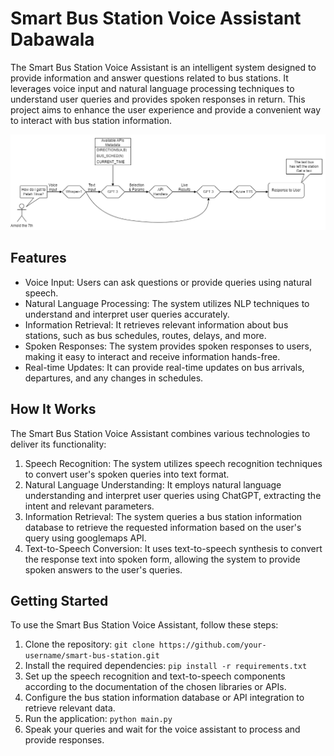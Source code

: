 # Smart Bus Station Voice Assistant Dabawala

The Smart Bus Station Voice Assistant is an intelligent system designed to provide information and answer questions related to bus stations. It leverages voice input and natural language processing techniques to understand user queries and provides spoken responses in return. This project aims to enhance the user experience and provide a convenient way to interact with bus station information.

![Flowchart](diagram.png)

## Features

- Voice Input: Users can ask questions or provide queries using natural speech.
- Natural Language Processing: The system utilizes NLP techniques to understand and interpret user queries accurately.
- Information Retrieval: It retrieves relevant information about bus stations, such as bus schedules, routes, delays, and more.
- Spoken Responses: The system provides spoken responses to users, making it easy to interact and receive information hands-free.
- Real-time Updates: It can provide real-time updates on bus arrivals, departures, and any changes in schedules.

## How It Works

The Smart Bus Station Voice Assistant combines various technologies to deliver its functionality:

1. Speech Recognition: The system utilizes speech recognition techniques to convert user's spoken queries into text format.
2. Natural Language Understanding: It employs natural language understanding and interpret user queries using ChatGPT, extracting the intent and relevant parameters. 
3. Information Retrieval: The system queries a bus station information database to retrieve the requested information based on the user's query using googlemaps API.
4. Text-to-Speech Conversion: It uses text-to-speech synthesis to convert the response text into spoken form, allowing the system to provide spoken answers to the user's queries.

## Getting Started

To use the Smart Bus Station Voice Assistant, follow these steps:

1. Clone the repository: `git clone https://github.com/your-username/smart-bus-station.git`
2. Install the required dependencies: `pip install -r requirements.txt`
3. Set up the speech recognition and text-to-speech components according to the documentation of the chosen libraries or APIs.
4. Configure the bus station information database or API integration to retrieve relevant data.
5. Run the application: `python main.py`
6. Speak your queries and wait for the voice assistant to process and provide responses.
